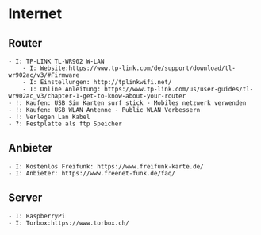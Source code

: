 # Internet

## Router 
    - I: TP-LINK TL-WR902 W-LAN
        - I: Website:https://www.tp-link.com/de/support/download/tl-wr902ac/v3/#Firmware
        - I: Einstellungen: http://tplinkwifi.net/
        - I: Online Anleitung: https://www.tp-link.com/us/user-guides/tl-wr902ac_v3/chapter-1-get-to-know-about-your-router
    - !: Kaufen: USB Sim Karten surf stick - Mobiles netzwerk verwenden
    - !: Kaufen: USB WLAN Antenne - Public WLAN Verbessern
    - !: Verlegen Lan Kabel
    - ?: Festplatte als ftp Speicher

## Anbieter
    - I: Kostenlos Freifunk: https://www.freifunk-karte.de/
    - I: Anbieter: https://www.freenet-funk.de/faq/
    
## Server
    - I: RaspberryPi
    - I: Torbox:https://www.torbox.ch/
